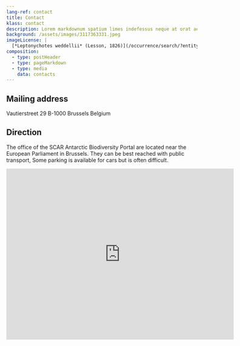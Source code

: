 ```yaml
---
lang-ref: contact
title: Contact
klass: contact
description: Lorem markdownum spatium limes indefessus neque at orat aestuat
background: /assets/images/3117363331.jpeg
imageLicense: |
  [*Leptonychotes weddellii* (Lesson, 1826)](/occurrence/search/?entity=3117363331)
composition:
  - type: postHeader
  - type: pageMarkdown
  - type: media
    data: contacts
---
```


## Mailing address

Vautierstreet 29
B-1000 Brussels
Belgium

## Direction

The office of the SCAR Antarctic Biodiversity Portal are located near the European Parliament in Brussels. They can be best reached with public transport, Some parking is available for cars but is often difficult.

<iframe src="https://www.google.com/maps/embed?pb=!1m18!1m12!1m3!1d2519.70329648538!2d4.374443315795258!3d50.83665947953059!2m3!1f0!2f0!3f0!3m2!1i1024!2i768!4f13.1!3m3!1m2!1s0x47c3c499ddc0b333%3A0xe654868c0fc7ac40!2sRue%20Vautier%2029%2C%201000%20Bruxelles!5e0!3m2!1sen!2sbe!4v1659100168520!5m2!1sen!2sbe" width="600" height="450" style="border:0;" allowfullscreen="" loading="lazy" referrerpolicy="no-referrer-when-downgrade"></iframe>
